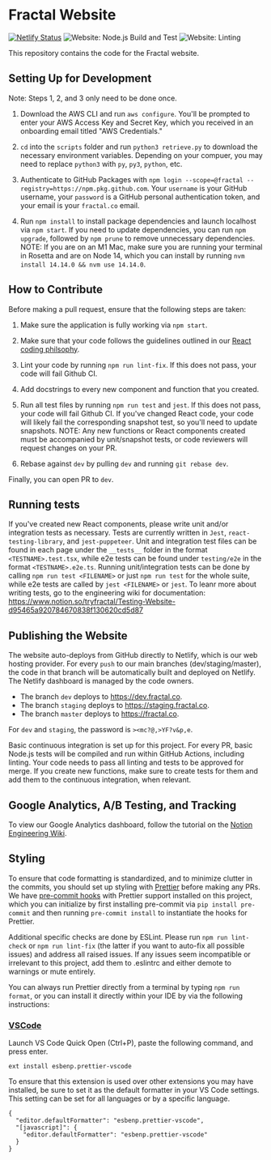 # Fractal Website

[![Netlify Status](https://api.netlify.com/api/v1/badges/f65a863e-37d0-4407-babd-09b2b4802661/deploy-status)](https://app.netlify.com/sites/fractal-prod/deploys) ![Website: Node.js Build and Test](https://github.com/fractal/website/workflows/Website:%20Node.js%20Build%20and%20Test/badge.svg) ![Website: Linting](https://github.com/fractal/website/workflows/Website:%20Linting/badge.svg)

This repository contains the code for the Fractal website.

## Setting Up for Development

Note: Steps 1, 2, and 3 only need to be done once.

1. Download the AWS CLI and run `aws configure`. You'll be prompted to enter your AWS Access Key
   and Secret Key, which you received in an onboarding email titled "AWS Credentials."

2. `cd` into the `scripts` folder and run `python3 retrieve.py` to download the necessary environment variables. Depending on your compuer, you may need to replace `python3` with `py`, `py3`, `python`, etc.

3. Authenticate to GitHub Packages with `npm login --scope=@fractal --registry=https://npm.pkg.github.com`. Your `username` is your GitHub username, your `password` is a GitHub personal authentication token, and your email is your `fractal.co` email.

4. Run `npm install` to install package dependencies and launch localhost via `npm start`. If you need to update dependencies, you can run `npm upgrade`, followed by `npm prune` to remove unnecessary dependencies. NOTE: If you are on an M1 Mac, make sure you are running your terminal in Rosetta and are on Node 14, which you can install by running `nvm install 14.14.0 && nvm use 14.14.0`.

## How to Contribute

Before making a pull request, ensure that the following steps are taken:

1. Make sure the application is fully working via `npm start`.

2. Make sure that your code follows the guidelines outlined in our [React coding philsophy](https://www.notion.so/tryfractal/Typescript-Coding-Philosophy-984288f157fa47f7894c886c6a95e289).

3. Lint your code by running `npm run lint-fix`. If this does not pass, your code will fail Github CI.

4. Add docstrings to every new component and function that you created.

5. Run all test files by running `npm run test` and `jest`. If this does not pass, your code will fail Github CI. If you've changed React code, your code will likely fail the corresponding snapshot test, so you'll need to update snapshots. NOTE: Any new functions or React components created must be accompanied by unit/snapshot tests, or code reviewers will request changes on your PR.

6. Rebase against `dev` by pulling `dev` and running `git rebase dev`.

Finally, you can open PR to `dev`.

## Running tests

If you've created new React components, please write unit and/or integration tests as necessary. Tests are currently written in `Jest`, `react-testing-library`, and `jest-puppeteer`. Unit and integration test files can be found in each page under the `__tests__` folder in the format `<TESTNAME>.test.tsx`, while e2e tests can be found under `testing/e2e` in the format `<TESTNAME>.e2e.ts`. Running unit/integration tests can be done by calling `npm run test <FILENAME>` or just `npm run test` for the whole suite, while e2e tests are called by `jest <FILENAME>` or `jest`. To leanr more about writing tests, go to the engineering wiki for documentation: https://www.notion.so/tryfractal/Testing-Website-d95465a920784670838f130620cd5d87

## Publishing the Website

The website auto-deploys from GitHub directly to Netlify, which is our web hosting provider. For every `push` to our main branches (dev/staging/master), the code in that branch will be automatically built and deployed on Netlify. The Netlify dashboard is managed by the code owners.

-   The branch `dev` deploys to https://dev.fractal.co.
-   The branch `staging` deploys to https://staging.fractal.co.
-   The branch `master` deploys to https://fractal.co.

For `dev` and `staging`, the password is `><mc?@,>YF?v&p,e`.

Basic continuous integration is set up for this project. For every PR, basic Node.js tests will be compiled and run within GitHub Actions, including linting. Your code needs to pass all linting and tests to be approved for merge. If you create new functions, make sure to create tests for them and add them to the continuous integration, when relevant.

## Google Analytics, A/B Testing, and Tracking

To view our Google Analytics dashboard, follow the tutorial on the [Notion Engineering Wiki](https://www.notion.so/tryfractal/Setting-up-Your-Google-Analytics-Dashboard-d5bcc39ee6c1433fa2006945d4469615).

## Styling

To ensure that code formatting is standardized, and to minimize clutter in the commits, you should set up styling with [Prettier](https://prettier.io) before making any PRs. We have [pre-commit hooks](https://pre-commit.com/) with Prettier support installed on this project, which you can initialize by first installing pre-commit via `pip install pre-commit` and then running `pre-commit install` to instantiate the hooks for Prettier.

Additional specific checks are done by ESLint. Please run `npm run lint-check` or `npm run lint-fix` (the latter if you want to auto-fix all possible issues) and address all raised issues. If any issues seem incompatible or irrelevant to this project, add them to .eslintrc and either demote to warnings or mute entirely.

You can always run Prettier directly from a terminal by typing `npm run format`, or you can install it directly within your IDE by via the following instructions:

### [VSCode](https://marketplace.visualstudio.com/items?itemName=esbenp.prettier-vscode)

Launch VS Code Quick Open (Ctrl+P), paste the following command, and press enter.

```
ext install esbenp.prettier-vscode
```

To ensure that this extension is used over other extensions you may have installed, be sure to set it as the default formatter in your VS Code settings. This setting can be set for all languages or by a specific language.

```
{
  "editor.defaultFormatter": "esbenp.prettier-vscode",
  "[javascript]": {
    "editor.defaultFormatter": "esbenp.prettier-vscode"
  }
}
```
